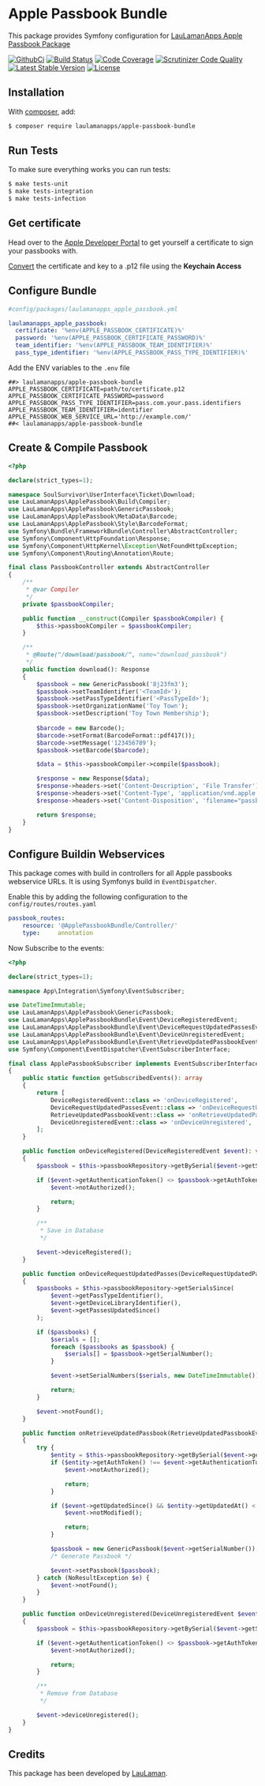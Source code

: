 Apple Passbook Bundle
===============
This package provides Symfony configuration for [LauLamanApps Apple Passbook Package][LauLamanAppsApplePassbookPackage]

[![GithubCi](https://github.com/LauLamanApps/apple-passbook-bundle/workflows/CI/badge.svg)](https://github.com/LauLamanApps/apple-passbook-bundle/actions?query=workflow%3ACI)
[![Build Status](https://scrutinizer-ci.com/g/LauLamanApps/apple-passbook-bundle/badges/build.png?b=master)](https://scrutinizer-ci.com/g/LauLamanApps/apple-passbook-bundle/build-status/master)
[![Code Coverage](https://scrutinizer-ci.com/g/LauLamanApps/apple-passbook-bundle/badges/coverage.png?b=master)](https://scrutinizer-ci.com/g/LauLamanApps/apple-passbook-bundle/?branch=master)
[![Scrutinizer Code Quality](https://scrutinizer-ci.com/g/LauLamanApps/apple-passbook-bundle/badges/quality-score.png?b=master)](https://scrutinizer-ci.com/g/LauLamanApps/apple-passbook-bundle/?branch=master)
[![Latest Stable Version](https://poser.pugx.org/laulamanapps/apple-passbook-bundle/v/stable)](https://packagist.org/packages/laulamanapps/apple-passbook)
[![License](https://poser.pugx.org/laulamanapps/apple-passbook-bundle/license)](https://packagist.org/packages/laulamanapps/apple-passbook)

Installation
---
With [composer](http://packagist.org), add:

```bash
$ composer require laulamanapps/apple-passbook-bundle
```

Run Tests
---
To make sure everything works you can run tests:

```bash
$ make tests-unit 
$ make tests-integration 
$ make tests-infection 
```

Get certificate
---

Head over to the [Apple Developer Portal][AppleDeveloperPortal] to get yourself a certificate to sign your passbooks with.

[Convert](docs/certificate.md) the certificate and key to a .p12 file using the **Keychain Access**

Configure Bundle
---
```yaml
#config/packages/laulamanapps_apple_passbook.yml

laulamanapps_apple_passbook:
  certificate: '%env(APPLE_PASSBOOK_CERTIFICATE)%'
  password: '%env(APPLE_PASSBOOK_CERTIFICATE_PASSWORD)%'
  team_identifier: '%env(APPLE_PASSBOOK_TEAM_IDENTIFIER)%'
  pass_type_identifier: '%env(APPLE_PASSBOOK_PASS_TYPE_IDENTIFIER)%'
```

Add the ENV variables to the `.env` file
```dotenv
##> laulamanapps/apple-passbook-bundle
APPLE_PASSBOOK_CERTIFICATE=path/to/certificate.p12
APPLE_PASSBOOK_CERTIFICATE_PASSWORD=password
APPLE_PASSBOOK_PASS_TYPE_IDENTIFIER=pass.com.your.pass.identifiers
APPLE_PASSBOOK_TEAM_IDENTIFIER=identifier
APPLE_PASSBOOK_WEB_SERVICE_URL='http://example.com/'
##< laulamanapps/apple-passbook-bundle
```

Create & Compile Passbook
---
```php
<?php

declare(strict_types=1);

namespace SoulSurvivor\UserInterface\Ticket\Download;
use LauLamanApps\ApplePassbook\Build\Compiler;
use LauLamanApps\ApplePassbook\GenericPassbook;
use LauLamanApps\ApplePassbook\MetaData\Barcode;
use LauLamanApps\ApplePassbook\Style\BarcodeFormat;
use Symfony\Bundle\FrameworkBundle\Controller\AbstractController;
use Symfony\Component\HttpFoundation\Response;
use Symfony\Component\HttpKernel\Exception\NotFoundHttpException;
use Symfony\Component\Routing\Annotation\Route;

final class PassbookController extends AbstractController
{
    /**
     * @var Compiler
     */
    private $passbookCompiler;

    public function __construct(Compiler $passbookCompiler) {
        $this->passbookCompiler = $passbookCompiler;
    }

    /**
     * @Route("/download/passbook/", name="download_passbook")
     */
    public function download(): Response
    {
        $passbook = new GenericPassbook('8j23fm3');
        $passbook->setTeamIdentifier('<TeamId>');
        $passbook->setPassTypeIdentifier('<PassTypeId>');
        $passbook->setOrganizationName('Toy Town');
        $passbook->setDescription('Toy Town Membership');
        
        $barcode = new Barcode();
        $barcode->setFormat(BarcodeFormat::pdf417());
        $barcode->setMessage('123456789');
        $passbook->setBarcode($barcode);

        $data = $this->passbookCompiler->compile($passbook);

        $response = new Response($data);
        $response->headers->set('Content-Description', 'File Transfer');
        $response->headers->set('Content-Type', 'application/vnd.apple.pkpass');
        $response->headers->set('Content-Disposition', 'filename="passbook.pkpass"');

        return $response;
    }
}
```

Configure Buildin Webservices
---
This package comes with build in controllers for all Apple passbooks webservice URLs.
It is using Symfonys build in `EventDispatcher`. 

Enable this by adding the following configuration to the `config/routes/routes.yaml`  
```yaml
passbook_routes:
    resource: '@ApplePassbookBundle/Controller/'
    type:     annotation
```

Now Subscribe to the events:
```php
<?php

declare(strict_types=1);

namespace App\Integration\Symfony\EventSubscriber;

use DateTimeImmutable;
use LauLamanApps\ApplePassbook\GenericPassbook;
use LauLamanApps\ApplePassbookBundle\Event\DeviceRegisteredEvent;
use LauLamanApps\ApplePassbookBundle\Event\DeviceRequestUpdatedPassesEvent;
use LauLamanApps\ApplePassbookBundle\Event\DeviceUnregisteredEvent;
use LauLamanApps\ApplePassbookBundle\Event\RetrieveUpdatedPassbookEvent;
use Symfony\Component\EventDispatcher\EventSubscriberInterface;

final class ApplePassbookSubscriber implements EventSubscriberInterface
{
    public static function getSubscribedEvents(): array
    {
        return [
            DeviceRegisteredEvent::class => 'onDeviceRegistered',
            DeviceRequestUpdatedPassesEvent::class => 'onDeviceRequestUpdatedPasses',
            RetrieveUpdatedPassbookEvent::class => 'onRetrieveUpdatedPassbook',
            DeviceUnregisteredEvent::class => 'onDeviceUnregistered',
        ];
    }

    public function onDeviceRegistered(DeviceRegisteredEvent $event): void
    {
        $passbook = $this->passbookRepository->getBySerial($event->getSerialNumber());

        if ($event->getAuthenticationToken() <> $passbook->getAuthToken()) {
            $event->notAuthorized();

            return;
        }

        /**
         * Save in Database 
         */

        $event->deviceRegistered();
    }

    public function onDeviceRequestUpdatedPasses(DeviceRequestUpdatedPassesEvent $event): void
    {
        $passbooks = $this->passbookRepository->getSerialsSince(
            $event->getPassTypeIdentifier(),
            $event->getDeviceLibraryIdentifier(),
            $event->getPassesUpdatedSince()
        );

        if ($passbooks) {
            $serials = [];
            foreach ($passbooks as $passbook) {
                $serials[] = $passbook->getSerialNumber();
            }

            $event->setSerialNumbers($serials, new DateTimeImmutable());

            return;
        }

        $event->notFound();
    }

    public function onRetrieveUpdatedPassbook(RetrieveUpdatedPassbookEvent $event): void
    {
        try {
            $entity = $this->passbookRepository->getBySerial($event->getSerialNumber());
            if ($entity->getAuthToken() !== $event->getAuthenticationToken()) {
                $event->notAuthorized();

                return;
            }

            if ($event->getUpdatedSince() && $entity->getUpdatedAt() < $event->getUpdatedSince()) {
                $event->notModified();

                return;
            }

            $passbook = new GenericPassbook($event->getSerialNumber());
            /* Generate Passbook */

            $event->setPassbook($passbook);
        } catch (NoResultException $e) {
            $event->notFound();
        }
    }

    public function onDeviceUnregistered(DeviceUnregisteredEvent $event): void
    {
        $passbook = $this->passbookRepository->getBySerial($event->getSerialNumber());

        if ($event->getAuthenticationToken() <> $passbook->getAuthToken()) {
            $event->notAuthorized();

            return;
        }

        /**
         * Remove from Database 
         */

        $event->deviceUnregistered();
    }
}

```

Credits
---

This package has been developed by [LauLaman][LauLaman].

[LauLamanAppsApplePassbookPackage]: https://github.com/LauLamanApps/apple-passbook
[AppleDeveloperPortal]: https://developer.apple.com/account/resources/certificates/list
[LauLaman]: https://github.com/LauLaman